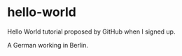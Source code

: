 # hello-world
Hello World tutorial proposed by GitHub when I signed up.

A German working in Berlin.
